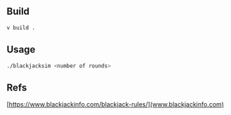 ## Build

```bash
v build .
```


## Usage

```bash
./blackjacksim <number of rounds>
```

## Refs

[https://www.blackjackinfo.com/blackjack-rules/](www.blackjackinfo.com)
